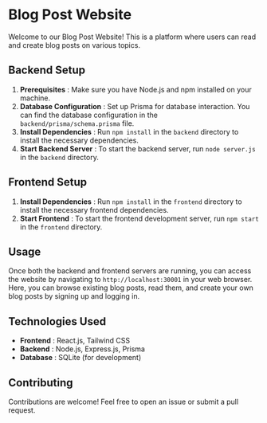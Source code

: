 # Blog Post Website

Welcome to our Blog Post Website! This is a platform where users can read and create blog posts on various topics.

## Backend Setup

1. **Prerequisites** : Make sure you have Node.js and npm installed on your machine.
2. **Database Configuration** : Set up Prisma for database interaction. You can find the database configuration in the `backend/prisma/schema.prisma` file.
3. **Install Dependencies** : Run `npm install` in the `backend` directory to install the necessary dependencies.
4. **Start Backend Server** : To start the backend server, run `node server.js` in the `backend` directory.

## Frontend Setup

1. **Install Dependencies** : Run `npm install` in the `frontend` directory to install the necessary frontend dependencies.
2. **Start Frontend** : To start the frontend development server, run `npm start` in the `frontend` directory.

## Usage

Once both the backend and frontend servers are running, you can access the website by navigating to `http://localhost:30001` in your web browser. Here, you can browse existing blog posts, read them, and create your own blog posts by signing up and logging in.

## Technologies Used

* **Frontend** : React.js, Tailwind CSS
* **Backend** : Node.js, Express.js, Prisma
* **Database** : SQLite (for development)


## Contributing

Contributions are welcome! Feel free to open an issue or submit a pull request.

